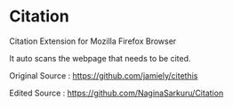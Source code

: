 # Citation

Citation Extension for Mozilla Firefox Browser

It auto scans the webpage that needs to be cited. 

Original Source : 
https://github.com/jamiely/citethis

Edited Source :
https://github.com/NaginaSarkuru/Citation

